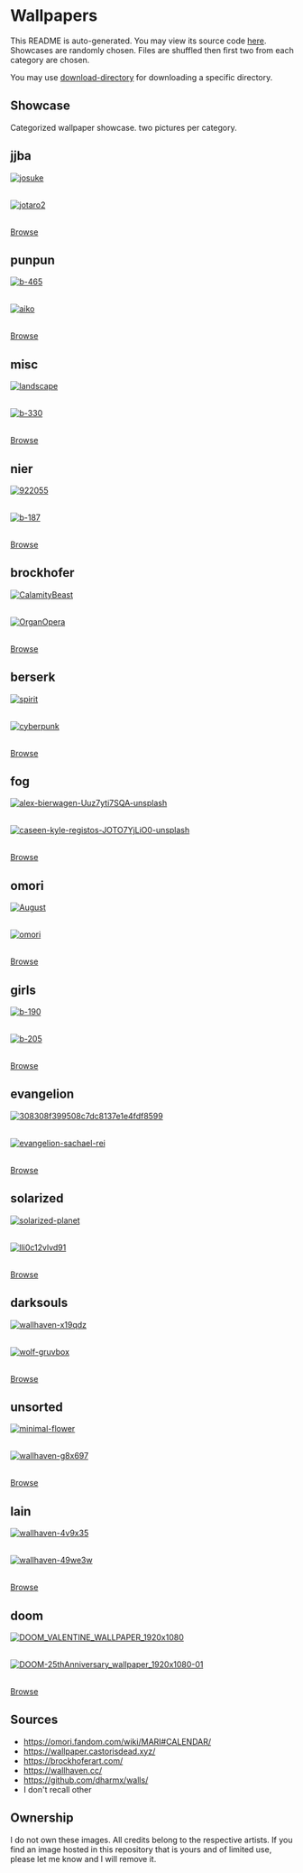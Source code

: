 # Wallpapers

This README is auto-generated. You may view its source code [here](docgen.py).
Showcases are randomly chosen. Files are shuffled then first two
from each category are chosen.

You may use [download-directory](https://download-directory.github.io) for downloading a specific directory.

## Showcase

Categorized wallpaper showcase. two pictures per category.

## jjba

<a href="../jjba/josuke.jpg"><img alt="josuke" src="../jjba/josuke.jpg"></a><br/><br/>

<a href="../jjba/jotaro2.jpg"><img alt="jotaro2" src="../jjba/jotaro2.jpg"></a><br/><br/>

[Browse](../jjba/README.md)

## punpun

<a href="../punpun/b-465.jpg"><img alt="b-465" src="../punpun/b-465.jpg"></a><br/><br/>

<a href="../punpun/aiko.jpg"><img alt="aiko" src="../punpun/aiko.jpg"></a><br/><br/>

[Browse](../punpun/README.md)

## misc

<a href="../misc/landscape.jpg"><img alt="landscape" src="../misc/landscape.jpg"></a><br/><br/>

<a href="../misc/b-330.jpg"><img alt="b-330" src="../misc/b-330.jpg"></a><br/><br/>

[Browse](../misc/README.md)

## nier

<a href="../nier/922055.jpg"><img alt="922055" src="../nier/922055.jpg"></a><br/><br/>

<a href="../nier/b-187.jpg"><img alt="b-187" src="../nier/b-187.jpg"></a><br/><br/>

[Browse](../nier/README.md)

## brockhofer

<a href="../brockhofer/CalamityBeast.jpg"><img alt="CalamityBeast" src="../brockhofer/CalamityBeast.jpg"></a><br/><br/>

<a href="../brockhofer/OrganOpera.jpg"><img alt="OrganOpera" src="../brockhofer/OrganOpera.jpg"></a><br/><br/>

[Browse](../brockhofer/README.md)

## berserk

<a href="../berserk/spirit.jpg"><img alt="spirit" src="../berserk/spirit.jpg"></a><br/><br/>

<a href="../berserk/cyberpunk.jpg"><img alt="cyberpunk" src="../berserk/cyberpunk.jpg"></a><br/><br/>

[Browse](../berserk/README.md)

## fog

<a href="../fog/alex-bierwagen-Uuz7yti7SQA-unsplash.jpg"><img alt="alex-bierwagen-Uuz7yti7SQA-unsplash" src="../fog/alex-bierwagen-Uuz7yti7SQA-unsplash.jpg"></a><br/><br/>

<a href="../fog/caseen-kyle-registos-JOTO7YjLiO0-unsplash.jpg"><img alt="caseen-kyle-registos-JOTO7YjLiO0-unsplash" src="../fog/caseen-kyle-registos-JOTO7YjLiO0-unsplash.jpg"></a><br/><br/>

[Browse](../fog/README.md)

## omori

<a href="../omori/August.png"><img alt="August" src="../omori/August.png"></a><br/><br/>

<a href="../omori/omori.jpg"><img alt="omori" src="../omori/omori.jpg"></a><br/><br/>

[Browse](../omori/README.md)

## girls

<a href="../girls/b-190.jpg"><img alt="b-190" src="../girls/b-190.jpg"></a><br/><br/>

<a href="../girls/b-205.jpg"><img alt="b-205" src="../girls/b-205.jpg"></a><br/><br/>

[Browse](../girls/README.md)

## evangelion

<a href="../evangelion/308308f399508c7dc8137e1e4fdf8599.jpg"><img alt="308308f399508c7dc8137e1e4fdf8599" src="../evangelion/308308f399508c7dc8137e1e4fdf8599.jpg"></a><br/><br/>

<a href="../evangelion/evangelion-sachael-rei.png"><img alt="evangelion-sachael-rei" src="../evangelion/evangelion-sachael-rei.png"></a><br/><br/>

[Browse](../evangelion/README.md)

## solarized

<a href="../solarized/solarized-planet.jpg"><img alt="solarized-planet" src="../solarized/solarized-planet.jpg"></a><br/><br/>

<a href="../solarized/lli0c12vlvd91.png"><img alt="lli0c12vlvd91" src="../solarized/lli0c12vlvd91.png"></a><br/><br/>

[Browse](../solarized/README.md)

## darksouls

<a href="../darksouls/wallhaven-x19qdz.png"><img alt="wallhaven-x19qdz" src="../darksouls/wallhaven-x19qdz.png"></a><br/><br/>

<a href="../darksouls/wolf-gruvbox.png"><img alt="wolf-gruvbox" src="../darksouls/wolf-gruvbox.png"></a><br/><br/>

[Browse](../darksouls/README.md)

## unsorted

<a href="../unsorted/minimal-flower.png"><img alt="minimal-flower" src="../unsorted/minimal-flower.png"></a><br/><br/>

<a href="../unsorted/wallhaven-g8x697.jpg"><img alt="wallhaven-g8x697" src="../unsorted/wallhaven-g8x697.jpg"></a><br/><br/>

[Browse](../unsorted/README.md)

## lain

<a href="../lain/wallhaven-4v9x35.png"><img alt="wallhaven-4v9x35" src="../lain/wallhaven-4v9x35.png"></a><br/><br/>

<a href="../lain/wallhaven-49we3w.png"><img alt="wallhaven-49we3w" src="../lain/wallhaven-49we3w.png"></a><br/><br/>

[Browse](../lain/README.md)

## doom

<a href="../doom/DOOM_VALENTINE_WALLPAPER_1920x1080.jpg"><img alt="DOOM_VALENTINE_WALLPAPER_1920x1080" src="../doom/DOOM_VALENTINE_WALLPAPER_1920x1080.jpg"></a><br/><br/>

<a href="../doom/DOOM-25thAnniversary_wallpaper_1920x1080-01.jpg"><img alt="DOOM-25thAnniversary_wallpaper_1920x1080-01" src="../doom/DOOM-25thAnniversary_wallpaper_1920x1080-01.jpg"></a><br/><br/>

[Browse](../doom/README.md)

## Sources

- <https://omori.fandom.com/wiki/MARI#CALENDAR/>
- <https://wallpaper.castorisdead.xyz/>
- <https://brockhoferart.com/>
- <https://wallhaven.cc/>
- <https://github.com/dharmx/walls/>
- I don't recall other

## Ownership

I do not own these images. All credits belong to the respective artists.
If you find an image hosted in this repository that is yours and of limited
use, please let me know and I will remove it.
